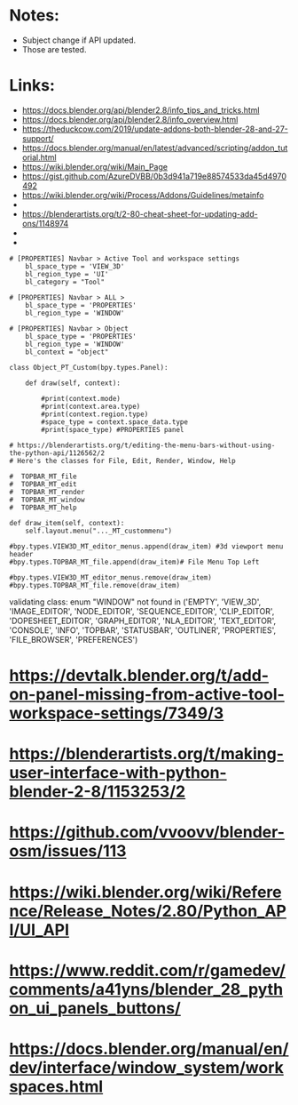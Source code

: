  # Notes:
  * Subject change if API updated.
  * Those are tested.

# Links:
 * https://docs.blender.org/api/blender2.8/info_tips_and_tricks.html
 * https://docs.blender.org/api/blender2.8/info_overview.html
 * https://theduckcow.com/2019/update-addons-both-blender-28-and-27-support/
 * https://docs.blender.org/manual/en/latest/advanced/scripting/addon_tutorial.html
 * https://wiki.blender.org/wiki/Main_Page
 * https://gist.github.com/AzureDVBB/0b3d941a719e88574533da45d4970492
 * https://wiki.blender.org/wiki/Process/Addons/Guidelines/metainfo
 * 
 * https://blenderartists.org/t/2-80-cheat-sheet-for-updating-add-ons/1148974
 * 
 * 

```
# [PROPERTIES] Navbar > Active Tool and workspace settings
    bl_space_type = 'VIEW_3D'
    bl_region_type = 'UI'
    bl_category = "Tool"
```

```
# [PROPERTIES] Navbar > ALL >
    bl_space_type = 'PROPERTIES'
    bl_region_type = 'WINDOW'
```

```
# [PROPERTIES] Navbar > Object
    bl_space_type = 'PROPERTIES'
    bl_region_type = 'WINDOW'
    bl_context = "object"
```

```
class Object_PT_Custom(bpy.types.Panel):

    def draw(self, context):
    
        #print(context.mode)
        #print(context.area.type)
        #print(context.region.type)
        #space_type = context.space_data.type
        #print(space_type) #PROPERTIES panel
```


```
# https://blenderartists.org/t/editing-the-menu-bars-without-using-the-python-api/1126562/2
# Here's the classes for File, Edit, Render, Window, Help

#  TOPBAR_MT_file
#  TOPBAR_MT_edit
#  TOPBAR_MT_render
#  TOPBAR_MT_window
#  TOPBAR_MT_help

def draw_item(self, context):	
	self.layout.menu("..._MT_custommenu")

#bpy.types.VIEW3D_MT_editor_menus.append(draw_item) #3d viewport menu header
#bpy.types.TOPBAR_MT_file.append(draw_item)# File Menu Top Left

#bpy.types.VIEW3D_MT_editor_menus.remove(draw_item)
#bpy.types.TOPBAR_MT_file.remove(draw_item)
```

validating class: enum "WINDOW" not found in ('EMPTY', 'VIEW_3D', 'IMAGE_EDITOR', 'NODE_EDITOR', 'SEQUENCE_EDITOR', 'CLIP_EDITOR', 'DOPESHEET_EDITOR', 'GRAPH_EDITOR', 'NLA_EDITOR', 'TEXT_EDITOR', 'CONSOLE', 'INFO', 'TOPBAR', 'STATUSBAR', 'OUTLINER', 'PROPERTIES', 'FILE_BROWSER', 'PREFERENCES')


# https://devtalk.blender.org/t/add-on-panel-missing-from-active-tool-workspace-settings/7349/3
# https://blenderartists.org/t/making-user-interface-with-python-blender-2-8/1153253/2

# https://github.com/vvoovv/blender-osm/issues/113
# https://wiki.blender.org/wiki/Reference/Release_Notes/2.80/Python_API/UI_API
# https://www.reddit.com/r/gamedev/comments/a41yns/blender_28_python_ui_panels_buttons/
#
#
#
#
#
# https://docs.blender.org/manual/en/dev/interface/window_system/workspaces.html